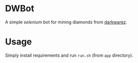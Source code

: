 # DWBot
A simple *selenium* bot for mining diamonds from [darkwarez](https://darkwarez.pl).

# Usage
Simply install requirements and run `run.sh` (from `app` directory).